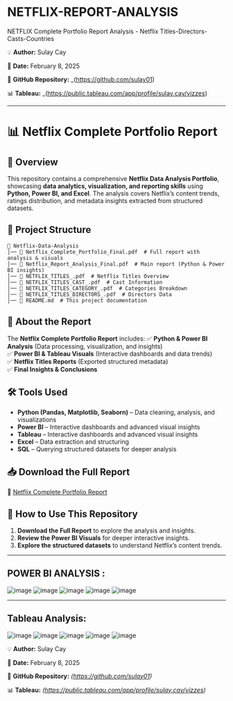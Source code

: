 # NETFLIX-REPORT-ANALYSIS
NETFLIX Complete Portfolio Report Analysis - Netflix Titles-Directors-Casts-Countries

💡 **Author:** Sulay Cay 

📅 **Date:** February 8, 2025

🎯 **GitHub Repository:** _(https://github.com/sulay01)

📊 **Tableau:** _(https://public.tableau.com/app/profile/sulay.cay/vizzes)

---
# 📊 Netflix Complete Portfolio Report

## 📌 Overview
This repository contains a comprehensive **Netflix Data Analysis Portfolio**, showcasing **data analytics, visualization, and reporting skills** using **Python, Power BI, and Excel**. The analysis covers Netflix’s content trends, ratings distribution, and metadata insights extracted from structured datasets.

## 📂 Project Structure
```
📁 Netflix-Data-Analysis
│── 📄 Netflix_Complete_Portfolio_Final.pdf  # Full report with analysis & visuals
│── 📄 Netflix_Report_Analysis_Final.pdf  # Main report (Python & Power BI insights)
│── 📄 NETFLIX_TITLES_.pdf  # Netflix Titles Overview
│── 📄 NETFLIX_TITLES_CAST_.pdf  # Cast Information
│── 📄 NETFLIX_TITLES_CATEGORY_.pdf  # Categories Breakdown
│── 📄 NETFLIX_TITLES_DIRECTORS_.pdf  # Directors Data
│── 📄 README.md  # This project documentation
```

## 📑 About the Report
The **Netflix Complete Portfolio Report** includes:
✅ **Python & Power BI Analysis** (Data processing, visualization, and insights)  
✅ **Power BI & Tableau Visuals** (Interactive dashboards and data trends)  
✅ **Netflix Titles Reports** (Exported structured metadata)  
✅ **Final Insights & Conclusions**  

## 🛠️ Tools Used
- **Python (Pandas, Matplotlib, Seaborn)** – Data cleaning, analysis, and visualizations  
- **Power BI** – Interactive dashboards and advanced visual insights
- **Tableau** – Interactive dashboards and advanced visual insights 
- **Excel** – Data extraction and structuring  
- **SQL** – Querying structured datasets for deeper analysis  

## 📥 Download the Full Report
📄 [Netflix Complete Portfolio Report](https://github.com/sulay01/NETFLIX-REPORT-ANALYSIS/blob/main/Netflix_Complete_Portfolio_Report_Analysis_.pdf)

## 🚀 How to Use This Repository
1. **Download the Full Report** to explore the analysis and insights.
2. **Review the Power BI Visuals** for deeper interactive insights.
3. **Explore the structured datasets** to understand Netflix’s content trends.
___________________________________________________________________________________________________________________________________________________
## POWER BI ANALYSIS : 
![image](https://github.com/user-attachments/assets/8a8feee9-71a0-40f2-9c44-b39c9eb3739f)
![image](https://github.com/user-attachments/assets/3b0fa82a-274d-459c-a8bd-c844a05ecba9)
![image](https://github.com/user-attachments/assets/2e2ed272-88a8-4449-9046-8dd643a44f35)
![image](https://github.com/user-attachments/assets/4e90ee2b-4636-4fb7-910c-33614a453921)
![image](https://github.com/user-attachments/assets/70eae33e-ed6c-4be1-af86-80d80311cd5f)
___________________________________________________________________________________________________________________________________________________

## Tableau Analysis:

![image](https://github.com/user-attachments/assets/e8fa1dc1-8760-4bbe-a924-005210b190bb) 
![image](https://github.com/user-attachments/assets/ef7856cc-9346-4275-ac88-0bd414e381b7) 
![image](https://github.com/user-attachments/assets/326ad08b-b3e6-4cd4-8899-c891227a94ff) 
![image](https://github.com/user-attachments/assets/76b4ba3c-f49b-477e-be83-83f70a7d6f3e) 
![image](https://github.com/user-attachments/assets/f85a6eb8-848a-4c5e-8dfd-a845462527d1)

💡 **Author:** Sulay Cay  

📅 **Date:** February 8, 2025  

🎯 **GitHub Repository:** _(https://github.com/sulay01)_

📊 **Tableau:** _(https://public.tableau.com/app/profile/sulay.cay/vizzes)_

